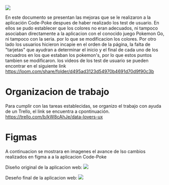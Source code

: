 ![](https://i.imgur.com/qrIssVv.png)

En este documento se presentan las mejoras que se le realizaron a la aplicación Code-Poke despues de haber realizado los test de usuario. 
En ellos se pudo establecer que los colores no eran adecuados, ni tampoco asociaban directamente a la aplicacion con el conocido juego Pokemon Go, ni tampoco con la seria. por lo que se modificacion los colores. 
Por otro lado los usuarios hicieron incapie en el orden de la página, la falta de "tarjetas" que ayudran a determinar el inicio y el final de cada uno de los recuadros en los que estaban los pokemon's, por lo que estos puntos tambien se modificaron.
los videos de los test de usuario se pueden encontrar en el siguiente link
https://loom.com/share/folder/d495ad3123d54970b4691d70d9f90c3b


# Organizacion de trabajo
Para cumplir con las tareas establecidas, se organizo el trabajo con ayuda de un Trello, el link se encuentra a cpontinuación.
https://trello.com/b/kW8cAhJe/data-lovers-ux

# Figmas
A continuacion se mostrara en imagenes el avance de lso cambios realizados en figma a a la aplicacion Code-Poke

Diseño original de la aplicacion web:
![](https://i.imgur.com/KDCJlFf.png)

Deseño final de la aplicacion web:
![](https://i.imgur.com/gj5liEv.png)

